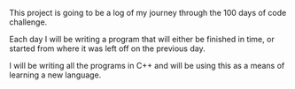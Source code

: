 This project is going to be a log of my journey through the 100 days of code challenge.

Each day I will be writing a program that will either be finished in time, or started from where it was left off on the previous day.

I will be writing all the programs in C++ and will be using this as a means of learning a new language.
